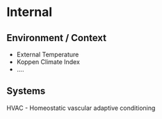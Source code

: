 # Internal

## Environment / Context
* External Temperature
* Koppen Climate Index
* ....


## Systems
HVAC - Homeostatic vascular adaptive conditioning
